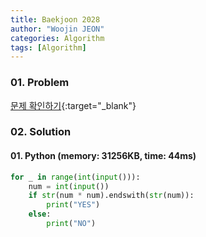 ```yaml
---
title: Baekjoon 2028
author: "Woojin JEON"
categories: Algorithm
tags: [Algorithm]
---
```


### 01. Problem

[문제 확인하기](https://www.acmicpc.net/problem/2028){:target="_blank"}

### 02. Solution

#### 01. Python (memory: 31256KB, time: 44ms)

```Python
for _ in range(int(input())):
    num = int(input())
    if str(num * num).endswith(str(num)):
        print("YES")
    else:
        print("NO")
```

